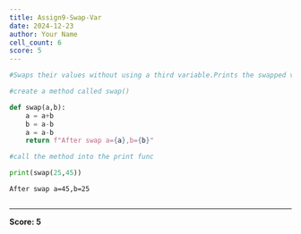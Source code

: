 ```yaml
---
title: Assign9-Swap-Var
date: 2024-12-23
author: Your Name
cell_count: 6
score: 5
---
```


```python
#Swaps their values without using a third variable.Prints the swapped values.
```


```python
#create a method called swap()
```


```python
def swap(a,b):
    a = a+b
    b = a-b
    a = a-b
    return f"After swap a={a},b={b}"
```


```python
#call the method into the print func
```


```python
print(swap(25,45))
```

    After swap a=45,b=25



```python

```


---
**Score: 5**
